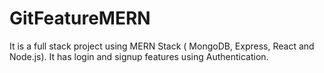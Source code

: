 # GitFeatureMERN
It is a full stack project using MERN Stack ( MongoDB, Express, React and Node.js). It has login and signup features using Authentication.
